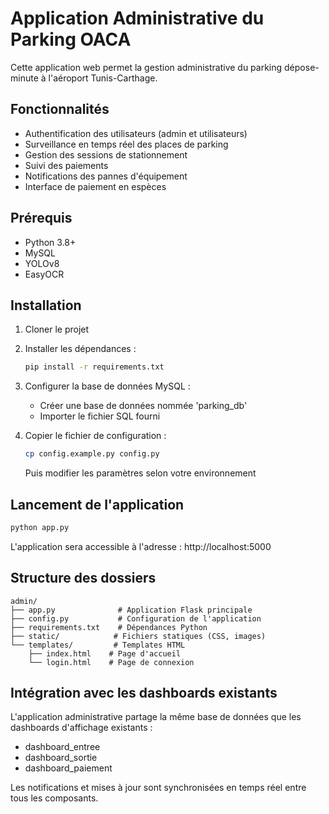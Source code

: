 # Application Administrative du Parking OACA

Cette application web permet la gestion administrative du parking dépose-minute à l'aéroport Tunis-Carthage.

## Fonctionnalités

- Authentification des utilisateurs (admin et utilisateurs)
- Surveillance en temps réel des places de parking
- Gestion des sessions de stationnement
- Suivi des paiements
- Notifications des pannes d'équipement
- Interface de paiement en espèces

## Prérequis

- Python 3.8+
- MySQL
- YOLOv8
- EasyOCR

## Installation

1. Cloner le projet
2. Installer les dépendances :
   ```bash
   pip install -r requirements.txt
   ```

3. Configurer la base de données MySQL :
   - Créer une base de données nommée 'parking_db'
   - Importer le fichier SQL fourni

4. Copier le fichier de configuration :
   ```bash
   cp config.example.py config.py
   ```
   Puis modifier les paramètres selon votre environnement

## Lancement de l'application

```bash
python app.py
```

L'application sera accessible à l'adresse : http://localhost:5000

## Structure des dossiers

```
admin/
├── app.py              # Application Flask principale
├── config.py           # Configuration de l'application
├── requirements.txt    # Dépendances Python
├── static/            # Fichiers statiques (CSS, images)
└── templates/         # Templates HTML
    ├── index.html    # Page d'accueil
    └── login.html    # Page de connexion
```

## Intégration avec les dashboards existants

L'application administrative partage la même base de données que les dashboards d'affichage existants :
- dashboard_entree
- dashboard_sortie
- dashboard_paiement

Les notifications et mises à jour sont synchronisées en temps réel entre tous les composants.
